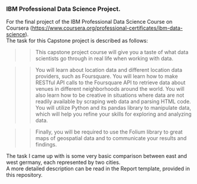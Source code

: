 ### IBM Professional Data Science Project.  
For the final project of the IBM Professional Data Science Course on Coursera (https://www.coursera.org/professional-certificates/ibm-data-science).  
The task for this Capstone project is described as follows:  
  
  
>>This capstone project course will give you a taste of what data scientists go through in real life when working with data. 

>>You will learn about location data and different location data providers, such as Foursquare. You will learn how to make RESTful API calls to the Foursquare API to retrieve data about venues in different neighborhoods around the world. You will also learn how to be creative in situations where data are not readily available by scraping web data and parsing HTML code. You will utilize Python and its pandas library to manipulate data, which will help you refine your skills for exploring and analyzing data. 

>>Finally, you will be required to use the Folium library to great maps of geospatial data and to communicate your results and findings.    
  
  The task I came up with is some very basic comparison between east and west germany, each represented by two cities.  
  A more detailed description can be read in the Report template, provided in this repository.

